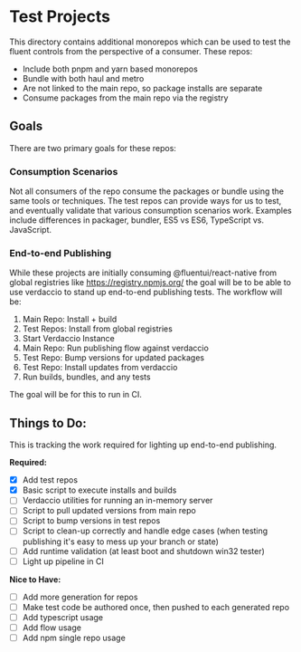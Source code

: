 # Test Projects

This directory contains additional monorepos which can be used to test the fluent controls from the perspective of a consumer. These repos:

- Include both pnpm and yarn based monorepos
- Bundle with both haul and metro
- Are not linked to the main repo, so package installs are separate
- Consume packages from the main repo via the registry

## Goals

There are two primary goals for these repos:

### Consumption Scenarios

Not all consumers of the repo consume the packages or bundle using the same tools or techniques. The test repos can provide ways for us to test, and eventually validate that various consumption scenarios work. Examples include differences in packager, bundler, ES5 vs ES6, TypeScript vs. JavaScript.

### End-to-end Publishing

While these projects are initially consuming @fluentui/react-native from global registries like https://registry.npmjs.org/ the goal will be to be able to use verdaccio to stand up end-to-end publishing tests. The workflow will be:

1. Main Repo: Install + build
2. Test Repos: Install from global registries
3. Start Verdaccio Instance
4. Main Repo: Run publishing flow against verdaccio
5. Test Repo: Bump versions for updated packages
6. Test Repo: Install updates from verdaccio
7. Run builds, bundles, and any tests

The goal will be for this to run in CI.

## Things to Do:

This is tracking the work required for lighting up end-to-end publishing.

**Required:**

- [x] Add test repos
- [x] Basic script to execute installs and builds
- [ ] Verdaccio utilities for running an in-memory server
- [ ] Script to pull updated versions from main repo
- [ ] Script to bump versions in test repos
- [ ] Script to clean-up correctly and handle edge cases (when testing publishing it's easy to mess up your branch or state)
- [ ] Add runtime validation (at least boot and shutdown win32 tester)
- [ ] Light up pipeline in CI

**Nice to Have:**

- [ ] Add more generation for repos
- [ ] Make test code be authored once, then pushed to each generated repo
- [ ] Add typescript usage
- [ ] Add flow usage
- [ ] Add npm single repo usage
